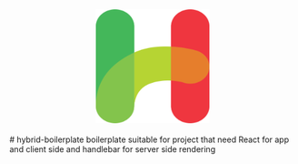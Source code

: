 <div align="center">
  <a href="">
    <img width="200" height="200" src="https://raw.githubusercontent.com/javadbat/hybrid-boilerplate/45321137ccab9ed26fe209d5b525d5796f799735/App/Assets/Images/logo.svg">
  </a>
  <br>
  <br>
</div>
# hybrid-boilerplate
boilerplate suitable for project that need React for app and client side and handlebar for server side rendering
